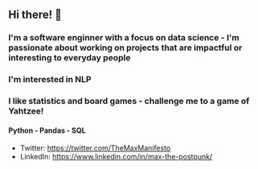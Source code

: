 ## Hi there! 👋
### I'm a software enginner with a focus on data science - I'm passionate about working on projects that are impactful or interesting to everyday people
### I'm interested in NLP
### I like statistics and board games - challenge me to a game of Yahtzee!

#### Python - Pandas - SQL 

- Twitter: https://twitter.com/TheMaxManifesto
- LinkedIn: https://www.linkedin.com/in/max-the-postpunk/  
<!--
**max-moore/max-moore** is a ✨ _special_ ✨ repository because its `README.md` (this file) appears on your GitHub profile.

Here are some ideas to get you started:

- 🔭 I’m currently working on ...
- 🌱 I’m currently learning ...
- 👯 I’m looking to collaborate on ...
- 🤔 I’m looking for help with ...
- 💬 Ask me about ...
- 📫 How to reach me: ...
- 😄 Pronouns: ...
- ⚡ Fun fact: ...
-->
